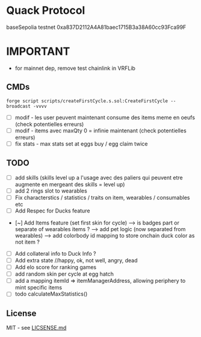 # Quack Protocol

baseSepolia testnet
0xa837D2112A4A81baec1715B3a38A60cc93Fca99F


# IMPORTANT
- for mainnet dep, remove test chainlink in VRFLib 

## CMDs

```shell
forge script scripts/createFirstCycle.s.sol:CreateFirstCycle --broadcast -vvvv
```


- [ ] modif - les user peuvent maintenant consume des items meme en oeufs (check potentielles erreurs)
- [ ] modif - items avec maxQty 0 = infinie maintenant (check potentielles erreurs)
- [ ] fix stats - max stats set at eggs buy / egg claim twice
## TODO 
- [ ] add skills (skills level up a l'usage avec des paliers qui peuvent etre augmente en mergeant des skills = level up)
- [ ] add 2 rings slot to wearables
- [ ] Fix characterstics / statistics / traits on item, wearables / consumables etc 
- [ ] Add Respec for Ducks feature
- [~] Add Items feature (set first skin for cycle)
--> is badges part or separate of wearables items ?
--> add pet logic (now separated from wearables)
--> add colorbody id mapping to store onchain duck color as not item ?
- [ ] Add collateral info to Duck Info ?
- [ ] Add extra state //happy, ok, not well, angry, dead
- [ ] Add elo score for ranking games 
- [ ] add random skin per cycle at egg hatch
- [ ] add a mapping itemId => itemManagerAddress, allowing periphery to mint specific items
- [ ] todo calculateMaxStatistics()

## License
MIT - see [LICSENSE.md](LICENSE.md)
